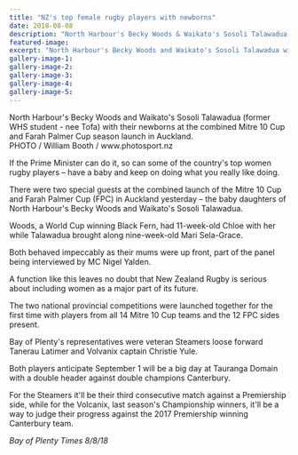 ```yaml
---
title: "NZ's top female rugby players with newborns"
date: 2018-08-08
description: "North Harbour's Becky Woods & Waikato's Sosoli Talawadua with their newborns at the season launch in Auckland..."
featured-image: 
excerpt: "North Harbour's Becky Woods and Waikato's Sosoli Talawadua with their newborns at the season launch in Auckland."
gallery-image-1: 
gallery-image-2: 
gallery-image-3: 
gallery-image-4: 
gallery-image-5: 
---
```


<p><span>North Harbour's Becky Woods and Waikato's Sosoli Talawadua (former WHS student - nee Tofa) with their newborns at the combined Mitre 10 Cup and Farah Palmer Cup season launch in Auckland. <br />PHOTO / William Booth / www.photosport.nz</span></p>
<p class="element element-paragraph">If the Prime Minister can do it, so can some of the country's top women rugby players &ndash; have a baby and keep on doing what you really like doing.</p>
<p class="element element-paragraph">There were two special guests at the combined launch of the Mitre 10 Cup and Farah Palmer Cup (FPC) in Auckland yesterday &ndash; the baby daughters of North Harbour's Becky Woods and Waikato's Sosoli Talawadua.</p>
<p class="element element-paragraph">Woods, a World Cup winning Black Fern, had 11-week-old Chloe with her while Talawadua brought along nine-week-old Mari Sela-Grace.</p>
<p class="element element-paragraph">Both behaved impeccably as their mums were up front, part of the panel being interviewed by MC Nigel Yalden.</p>
<p class="element element-paragraph">A function like this leaves no doubt that New Zealand Rugby is serious about including women as a major part of its future.</p>
<p class="element element-paragraph">The two national provincial competitions were launched together for the first time with players from all 14 Mitre 10 Cup teams and the 12 FPC sides present.</p>
<p class="element element-paragraph">Bay of Plenty's representatives were veteran Steamers loose forward Tanerau Latimer and Volvanix captain Christie Yule.</p>
<p class="element element-paragraph">Both players anticipate September 1 will be a big day at Tauranga Domain with a double header against double champions Canterbury.</p>
<p class="element element-paragraph">For the Steamers it'll be their third consecutive match against a Premiership side, while for the Volcanix, last season's Championship winners, it'll be a way to judge their progress against the 2017 Premiership winning Canterbury team.</p>
<p><em>Bay of Plenty Times 8/8/18</em></p>

